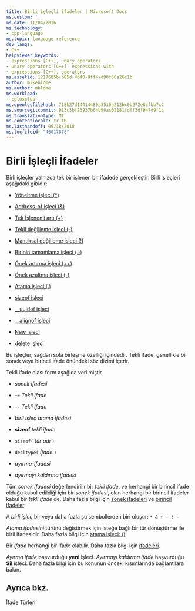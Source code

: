 ```yaml
---
title: Birli işleçli ifadeler | Microsoft Docs
ms.custom: ''
ms.date: 11/04/2016
ms.technology:
- cpp-language
ms.topic: language-reference
dev_langs:
- C++
helpviewer_keywords:
- expressions [C++], unary operators
- unary operators [C++], expressions with
- expressions [C++], operators
ms.assetid: 1217685b-b85d-4b48-9ff4-d90f56a26c1b
author: mikeblome
ms.author: mblome
ms.workload:
- cplusplus
ms.openlocfilehash: 718b27d14414480a3515a212bc0b272e8cfbb7c2
ms.sourcegitcommit: 913c3bf23937b64b90ac05181fdff3df947d9f1c
ms.translationtype: MT
ms.contentlocale: tr-TR
ms.lasthandoff: 09/18/2018
ms.locfileid: "46017878"
---
```

# <a name="expressions-with-unary-operators"></a>Birli İşleçli İfadeler

Birli işleçler yalnızca tek bir işlenen bir ifadede gerçekleştir. Birli işleçleri aşağıdaki gibidir:

- [Yöneltme işleci (*)](../cpp/indirection-operator-star.md)

- [Address-of işleci (&)](../cpp/address-of-operator-amp.md)

- [Tek İşlenenli artı (+)](../cpp/unary-plus-and-negation-operators-plus-and.md)

- [Tekli değilleme işleci (-)](../cpp/unary-plus-and-negation-operators-plus-and.md)

- [Mantıksal değilleme işleci (!)](../cpp/logical-negation-operator-exclpt.md)

- [Birinin tamamlama işleci (~)](../cpp/one-s-complement-operator-tilde.md)

- [Önek artırma işleci (++)](../cpp/prefix-increment-and-decrement-operators-increment-and-decrement.md)

- [Önek azaltma işleci (-)](../cpp/prefix-increment-and-decrement-operators-increment-and-decrement.md)

- [Atama işleci (.)](../cpp/cast-operator-parens.md)

- [sizeof işleci](../cpp/sizeof-operator.md)

- [__uuidof işleci](../cpp/uuidof-operator.md)

- [__alignof işleci](../cpp/alignof-operator.md)

- [New işleci](../cpp/new-operator-cpp.md)

- [delete işleci](../cpp/delete-operator-cpp.md)

Bu işleçler, sağdan sola birleşme özelliği içindedir. Tekli ifade, genellikle bir sonek veya birincil ifade önündeki söz dizimi içerir.

Tekli ifade olası form aşağıda verilmiştir.

- *sonek ifadesi*

- `++` *Tekli ifade*

- `--` *Tekli ifade*

- *birli işleç* *atama ifadesi*

- **sizeof** *tekli ifade*

- `sizeof(` *tür adı* `)`

- `decltype(` *İfade* `)`

- *ayırma-ifadesi*

- *ayırmayı kaldırma ifadesi*

Tüm *sonek ifadesi* değerlendirilir bir *tekli ifade*, ve herhangi bir birincil ifade olduğu kabul edildiği için bir *sonek ifadesi*, olan herhangi bir birincil ifadeler kabul bir *tekli ifade* de. Daha fazla bilgi için [sonek ifadeleri](../cpp/postfix-expressions.md) ve [birincil ifadeler](../cpp/primary-expressions.md).

A *birli işleç* bir veya daha fazla şu sembollerden biri oluşur: `* & + - ! ~`

*Atama ifadesini* türünü değiştirmek için isteğe bağlı bir tür dönüştürme ile birli ifadesidir. Daha fazla bilgi için [atama işleci: ()](../cpp/cast-operator-parens.md).

Bir *ifade* herhangi bir ifade olabilir. Daha fazla bilgi için [ifadeleri](../cpp/expressions-cpp.md).

*Ayırma ifade* başvurduğu **yeni** işleci. *Ayırmayı kaldırma ifade* başvurduğu **Sil** işleci. Daha fazla bilgi için bu konunun önceki kısımlarında bağlantılara bakın.

## <a name="see-also"></a>Ayrıca bkz.

[İfade Türleri](../cpp/types-of-expressions.md)